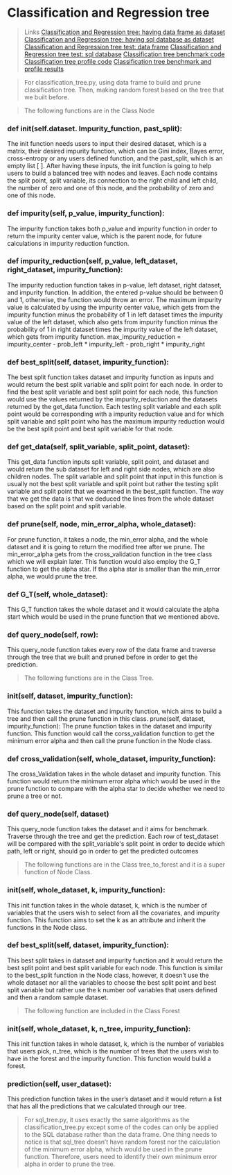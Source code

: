 # Classification and Regression tree

> Links
[Classification and Regression tree: having data frame as dataset](https://github.com/yuehanx05/Projects-/blob/master/classification_tree.py)
[Classification and Regression tree: having sql database as dataset](https://github.com/yuehanx05/Projects-/blob/master/sql_tree.py)
[Classification and Regression tree test: data frame](https://github.com/36-750/assignments-yuehanx05/blob/aad238e08ebf57cda74d8ad678543d2c67c299e4/classification-tree/test_classification_tree.py)
[Classification and Regression tree test: sql database](https://github.com/36-750/assignments-yuehanx05/blob/aad238e08ebf57cda74d8ad678543d2c67c299e4/classification-tree/SQLtest.py)
[Classification tree benchmark code](https://github.com/36-750/assignments-yuehanx05/blob/aad238e08ebf57cda74d8ad678543d2c67c299e4/classification-tree/benchmark.py)
[Classification tree profile code](https://github.com/36-750/assignments-yuehanx05/blob/aad238e08ebf57cda74d8ad678543d2c67c299e4/classification-tree/Profile_code.py)
[Classification tree benchmark and profile results](https://github.com/36-750/assignments-yuehanx05/blob/aad238e08ebf57cda74d8ad678543d2c67c299e4/classification-tree/benchmark.txt)

> For classification_tree.py, using data frame to build and prune classification tree. Then, making random forest based on the tree that we built before. 

> The following functions are in the Class Node

### def __init__(self.dataset. Impurity_function, past_split): 
The init function needs users to input their desired dataset, which is a matrix, their desired impurity function, which can be Gini index, Bayes error, cross-entropy or any users defined function, and the past_split, which is an empty list [ ]. 
After having these inputs, the init function is going to help users to build a balanced tree with nodes and leaves. Each node contains the split point, split variable, its connection to the right child and left child, the number of zero and one of this node, and the probability of zero and one of this node. 

### def impurity(self, p_value, impurity_function):
The impurity function takes both p_value and impurity function in order to return the impurity center value, which is the parent node, for future calculations in impurity reduction function. 

### def impurity_reduction(self, p_value, left_dataset, right_dataset, impurity_function):
The impurity reduction function takes in p-value, left dataset, right dataset, and impurity function. In addition, the entered p-value should be between 0 and 1, otherwise, the function would throw an error. 
The maximum impurity value is calculated by using the impurity center value, which gets from the impurity function minus the probability of 1 in left dataset times the impurity value of the left dataset, which also gets from impurity function minus the probability of 1 in right dataset times the impurity value of the left dataset, which gets from impurity function. 
max_impurity_reduction = impurity_center - prob_left * impurity_left - prob_right * impurity_right

### def best_split(self, dataset, impurity_function):
The best split function takes dataset and impurity function as inputs and would return the best split variable and split point for each node. 
In order to find the best split variable and best split point for each node, this function would use the values returned by the impurity_reduction and the datasets returned by the get_data function. Each testing split variable and each split point would be corresponding with a impurity reduction value and for which split variable and split point who has the maximum impurity reduction would be the best split point and best split variable for that node. 

### def get_data(self, split_variable, split_point, dataset):
This get_data function inputs split variable, split point, and dataset and would return the sub dataset for left and right side nodes, which are also children nodes. 
The split variable and split point that input in this function is usually not the best split variable and split point but rather the testing split variable and split point that we examined in the best_split function. The way that we get the data is that we deduced the lines from the whole dataset based on the split point and split variable. 

### def prune(self, node, min_error_alpha, whole_dataset):
For prune function, it takes a node, the min_error alpha, and the whole dataset and it is going to return the modified tree after we prune. 
The min_error_alpha gets from the cross_validation function in the tree class which we will explain later. 
This function would also employ the G_T function to get the alpha star. If the alpha star is smaller than the min_error alpha, we would prune the tree. 

### def G_T(self, whole_dataset):
This G_T function takes the whole dataset and it would calculate the alpha start which would be used in the prune function that we mentioned above. 

### def query_node(self, row):
This query_node function takes every row of the data frame and traverse through the tree that we built and pruned before in order to get the prediction. 


> The following functions are in the Class Tree. 
### __init__(self, dataset, impurity_function):
This function takes the dataset and impurity function, which aims to build a tree and then call the prune function in this class. 
prune(self, dataset, impurity_function):
The prune function takes in the dataset and impurity function. This function would call the corss_validation function to get the minimum error alpha and then call the prune function in the Node class. 

### def cross_validation(self, whole_dataset, impurity_function):
The cross_Validation takes in the whole dataset and impurity function. This function would return the minimum error alpha which would be used in the prune function to compare with the alpha star to decide whether we need to prune a tree or not. 

### def query_node(self, dataset)
This query_node function takes the dataset and it aims for benchmark. Traverse through the tree and get the prediction. Each row of test_dataset will be compared with the split_variable's split point in order to decide which path, left or right, should go in order to get the predicted outcomes

> The following functions are in the Class tree_to_forest and it is a super function of Node Class. 
### __init__(self, whole_dataset, k, impurity_function):
This init function takes in the whole dataset, k, which is the number of variables that the users wish to select from all the covariates, and impurity function. This function aims to set the k as an attribute and inherit the functions in the Node class. 

### def best_split(self, dataset, impurity_function):
This best split takes in dataset and impurity function and it would return the best split point and best split variable for each node. This function is similar to the best_split function in the Node class, however, it doesn’t use the whole dataset nor all the variables to choose the best split point and best split variable but rather use the k number oof variables that users defined and then a random sample dataset. 

> The following function are included in the Class Forest 
### __init__(self, whole_dataset, k, n_tree, impurity_function):
This init function takes in whole dataset, k, which is the number of variables that users pick, n_tree, which is the number of trees that the users wish to have in the forest and the impurity function. This function would build a forest. 

### prediction(self, user_dataset):
This prediction function takes in the user’s dataset and it would return a list that has all the predictions that we calculated through our tree. 

> For sql_tree.py, it uses exactly the same algorithms as the classification_tree.py except some of the codes can only be applied to the SQL database rather than the data frame. One thing needs to notice is that sql_tree doesn’t have random forest nor the calculation of the minimum error alpha, which would be used in the prune function. Therefore, users need to identify their own minimum error alpha in order to prune the tree. 

